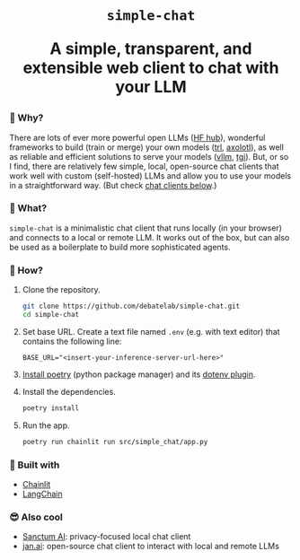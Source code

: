 <div align="center">

<h1><code>simple-chat</code>

A simple, transparent, and extensible web client to chat with your LLM

</div>

### 🤔 Why? 

There are lots of ever more powerful open LLMs ([HF hub](https://huggingface.co/models)), wonderful frameworks to build (train or merge) your own models ([trl](https://huggingface.co/docs/trl/en/index), [axolotl](https://github.com/OpenAccess-AI-Collective/axolotl)), as well as reliable and efficient solutions to serve your models ([vllm](https://docs.vllm.ai/en/stable/), [tgi](https://huggingface.co/docs/text-generation-inference/index)). But, or so I find, there are relatively few simple, local, open-source chat clients that work well with custom (self-hosted) LLMs and allow you to use your models in a straightforward way. (But check [chat clients below](#-also-cool).)

### 🎉 What?

`simple-chat` is a minimalistic chat client that runs locally (in your browser) and connects to a local or remote LLM. It works out of the box, but can also be used as a boilerplate to build more sophisticated agents.

### 🔢 How?

1. Clone the repository.

    ```bash
    git clone https://github.com/debatelab/simple-chat.git
    cd simple-chat
    ```

2. Set base URL. Create a text file named `.env` (e.g. with text editor) that contains the following line:

    ```
    BASE_URL="<insert-your-inference-server-url-here>"
    ```

3. [Install poetry](https://python-poetry.org/docs/#installation) (python package manager) and its [dotenv plugin](https://pypi.org/project/poetry-dotenv/).

4. Install the dependencies.

    ```bash
    poetry install
    ```

5. Run the app.

    ```bash
    poetry run chainlit run src/simple_chat/app.py
    ```


### 🙏 Built with

* [Chainlit](https://github.com/Chainlit/chainlit)
* [LangChain](https://github.com/langchain-ai/langchain)


### 😎 Also cool

* [Sanctum AI](https://sanctum.ai/chat-with-ai): privacy-focused local chat client
* [jan.ai](https://jan.ai/): open-source chat client to interact with local and remote LLMs 